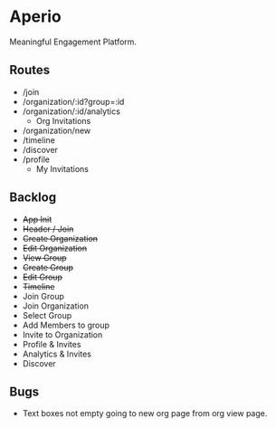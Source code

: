 # Aperio

Meaningful Engagement Platform.

## Routes

* /join
* /organization/:id?group=:id
* /organization/:id/analytics
  * Org Invitations
* /organization/new
* /timeline
* /discover
* /profile
  * My Invitations

## Backlog

* ~~App Init~~
* ~~Header / Join~~
* ~~Create Organization~~
* ~~Edit Organization~~
* ~~View Group~~
* ~~Create Group~~
* ~~Edit Group~~
* ~~Timeline~~
* Join Group
* Join Organization
* Select Group
* Add Members to group
* Invite to Organization
* Profile & Invites
* Analytics & Invites
* Discover

## Bugs

* Text boxes not empty going to new org page from org view page.
